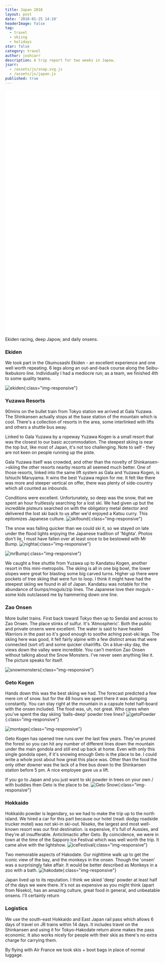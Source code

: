 ```yaml
---
title: Japan 2018
layout: post
date: '2018-01-25 14:10'
headerImage: false
tag:
  - travel
  - skiing
  - holidays
star: false
category: travel
author: joshcarr
description: A trip report for two weeks in Japow.
jsarr:
  - /assets/js/snap.svg.js
  - /assets/js/japan.js
published: true
---
```

<style>
  .container {
  position: sticky;
  position: -webkit-sticky;
  top:0;
  background-color: white;
  z-index:10;
  height: 20vh;
  overflow: hidden;
}
</style>

<div class="container">
<svg id="someID" viewBox="0 450 900 300" overflow="hidden"></svg>
</div>

<div markdown="1" class="contentCont" id="scroll">
Ekiden racing, deep Japow, and daily onsens.

### Ekiden


We took part in the Okumusashi Ekiden - an excellent experience and one well worth repeating. 6 legs along an out-and-back course along the Seibu-Ikebukoro line. Individually I had a mediocre run; as a team, we finished 4th to some quality teams. 

![ekiden](/assets/images/japan/ekiden.jpeg){:class="img-responsive"}

### Yuzawa Resorts

90mins on the bullet train from Tokyo station we arrived at Gala Yuzawa. The Shinkansen actually stops at the base station of the mountain which is cool. There's a collection of resorts in the area, some interlinked with lifts and others a shuttle bus away.

Linked to Gala Yuzawa by a ropeway Yuzawa Kogen is a small resort that was the closest to our basic accommodation. The steepest skiing is near the top but, like most of Japan, it's not too challenging. Note to self - they are not keen on people running up the piste.

Gala Yuzawa itself was crowded, and other than the novelty of Shinkansen->skiing the other resorts nearby resorts all seemed much better. One of those resorts, linked into the same lift system as Gala and Yuzawa Kogen, is Ishiuchi Maruyama. It wins the best Yuzawa region for me. It felt like there was more and steeper vertical on offer, there was plenty of side-country which all counted as inbounds.

Conditions were excellent. Unfortunately, so deep was the snow, that we spent an hour fruitlessly searching for a lost ski. We had given up but the incredible pisteurs searched on with the obligatory metal detector and delivered the lost ski back to us after we'd enjoyed a Katsu curry. This epitomizes Japanese culture. 
![skifound](/assets/images/japan/skifound.JPG){:class="img-responsive"}

The snow was falling quicker than we could ski it, so we stayed on late under the flood lights enjoying the Japanese tradition of 'Nighta'. Photos don't lie, I must have fallen over at least once to be bestowed with Mr Bump.
![nighta](/assets/images/japan/nighta.jpg){:class="img-responsive"}

![mrBump](/assets/images/japan/mrbump.jpg){:class="img-responsive"}

We caught a free shuttle from Yuzawa up to Kandatsu Kogen, another resort in this mini-metropolis. The skiing is all in one big bowl, the lower slopes were great for blasting some big carved turns. Higher up there were pockets of tree skiing that were fun to loop. I think it might have had the steepest skiing we found in all of Japan. Kandatsu was notable for the abundance of bumps/moguls/zip lines. The Japanese love their moguls - some kids outclassed me by hammering down one line.


### Zao Onsen
More bullet trains. First back toward Tokyo then up to Sendai and across to Zao Onsen. The place stinks of sulfur. It's 'Atmospheric'. Both the public and private onsens were excellent. The water is said to have healed Warriors in the past so it's good enough to soothe aching post-ski legs. The skiing here was good, it felt fairly alpine with a few distinct areas that were connected (sort of) and some quicker chairlifts. On a blue-sky day, the views down the valley were incredible. You can't mention Zao Onsen without talking about the Snow Monsters. I've never seen anything like it. The picture speaks for itself.

![snowmonsters](/assets/images/japan/snowmonster.JPG){:class="img-responsive"}


### Geto Kogen

Hands down this was the best skiing we had. The forecast predicted a few mere cm of snow. but for the 48 hours we spent there it was dumping constantly. You can stay right at the mountain in a capsule hotel half-board with the onsen included. The food was, uh, not great. Who cares when you've spent the day skiing 'balls-deep' powder tree lines?
![getoPowder](/assets/images/japan/getoPow.JPG){:class="img-responsive"}

![montage](/assets/images/japan/montage.jpg){:class="img-responsive"}

Geto Kogen has opened tree runs over the last few years. They've pruned the forest so you can hit any number of different lines down the mountain under the main gondola and still end up back at home. Even with only this single gondola open, if it's snowing enough Geto is the place to be. I could write a whole post about how great this place was. Other than the food the only other downer was the lack of a free bus down to the Shinkansen station before 5 pm. A nice employee gave us a lift.

If you go to Japan and you just want to ski powder in trees on your own / with buddies then Geto is the place to be.
![Geto Snow](/assets/images/japan/getosnow.jpg){:class="img-responsive"}


### Hokkaido

Hokkaido powder is legendary, so we had to make the trip up to the north island. We hired a car for this part because our hotel (read: dodgy roadside trucker motel) was not ski-in ski-out. Niseko, the largest and most well-known resort was our first destination. is expensive, it's full of Aussies, and they're all insufferable. Anticlimactic after Geto.
By coincidence, we were in town at the time of the Sapporo Ice Festival which was well worth the trip. It came alive with the lightshow.
![iceFestival](/assets/images/japan/IceFestival.JPG){:class="img-responsive"}

Two memorable aspects of Hakodate. Our nighttime walk up to get the iconic view of the bay, and the monkeys in the onsen. Though the 'onsen' was a surprisingly fake affair. It would be better described as Monkeys in a zoo with a bath.
![hakodate](/assets/images/japan/Hakodate.JPG){:class="img-responsive"}

Japan lived up to its reputation. I think we skied 'deep' powder at least half of the days we were there. It's not as expensive as you might think (apart from Niseko), has an amazing culture, great food in general, and unbeatable onsens. I'll certainly return

### Logistics

We use the south-east Hokkaido and East Japan rail pass which allows 6 days of travel on JR trains within 14 days. It includes travel on the Shinkansen and using it for Tokyo-Hakodate return alone makes the pass economic. It also works nicely for people with their skis as there's no extra charge for carrying them.

By flying with Air France we took skis + boot bags in place of normal luggage.
</div>